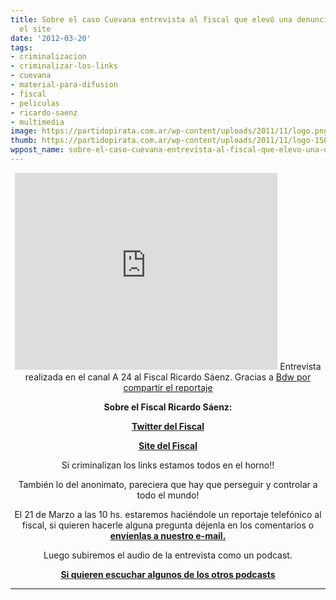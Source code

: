 ```yaml
---
title: Sobre el caso Cuevana entrevista al fiscal que elevó una denuncia penal contra
  el site
date: '2012-03-20'
tags:
- criminalizacion
- criminalizar-los-links
- cuevana
- material-para-difusion
- fiscal
- peliculas
- ricardo-saenz
- multimedia
image: https://partidopirata.com.ar/wp-content/uploads/2011/11/logo.png
thumb: https://partidopirata.com.ar/wp-content/uploads/2011/11/logo-150x78.png
wppost_name: sobre-el-caso-cuevana-entrevista-al-fiscal-que-elevo-una-denuncia-penal-contra-el-site
---
```


<center>
<iframe src="http://www.youtube.com/embed/loX3PyjCtRk" frameborder="0" width="420" height="315"></iframe>
Entrevista realizada en el canal A 24 al Fiscal Ricardo Sáenz.
Gracias a <a href="https://twitter.com/#!/BDGW" target="_blank">Bdw por compartir el reportaje</a></center>
<p style="text-align: center;"><strong>Sobre el Fiscal Ricardo Sáenz:</strong></p>
<p style="text-align: center;"><strong><a href="https://twitter.com/#!/saenzricardo" target="_blank">Twitter del Fiscal</a></strong></p>
<p style="text-align: center;"><strong><a href="http://www.ricardosaenz.com.ar/" target="_blank">Site del Fiscal</a></strong></p>
<p style="text-align: center;">Si criminalizan los links estamos todos en el horno!!</p>
<p style="text-align: center;">También lo del anonimato, pareciera que hay que perseguir y controlar a todo el mundo!</p>
<p style="text-align: center;">El 21 de Marzo a las 10 hs. estaremos haciéndole un reportaje telefónico al fiscal, si quieren hacerle alguna pregunta déjenla en los comentarios o<strong><a href="https://partidopirata.com.ar/contacto"> envíenlas a nuestro e-mail.</a></strong></p>
<p style="text-align: center;">Luego subiremos el audio de la entrevista como un podcast.</p>
<p style="text-align: center;"><strong><a href="https://partidopirata.com.ar/857/indice-con-los-podcast-del-partido-pirata-argentino">Si quieren escuchar algunos de los otros podcasts</a></strong></p>


<hr />
